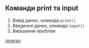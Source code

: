 ## Команди print та input

1. Вивід даних, команда `print()`
2. Введення даних, команда `input()`
3. Вирішення проблем

[reverso](https://www.reverso.net/)
